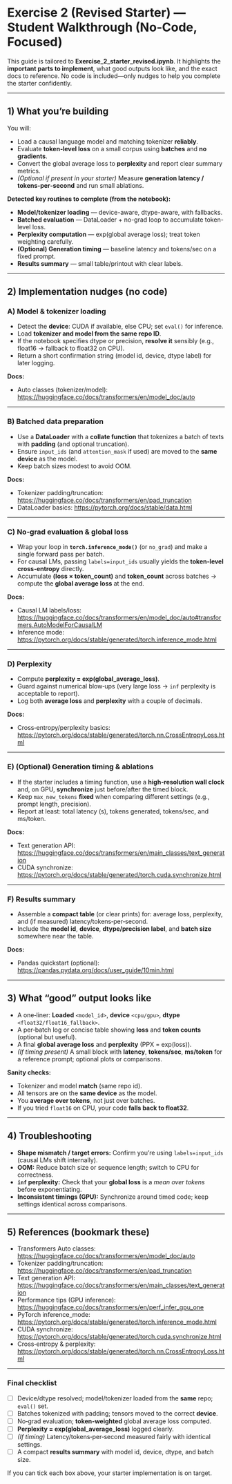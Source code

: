 # Exercise 2 (Revised Starter) — Student Walkthrough (No‑Code, Focused)

This guide is tailored to **Exercise_2_starter_revised.ipynb**. It highlights the **important parts to implement**, what good outputs look like, and the exact docs to reference. No code is included—only nudges to help you complete the starter confidently.

---

## 1) What you’re building

You will:
- Load a causal language model and matching tokenizer **reliably**.
- Evaluate **token‑level loss** on a small corpus using **batches** and **no gradients**.
- Convert the global average loss to **perplexity** and report clear summary metrics.
- *(Optional if present in your starter)* Measure **generation latency / tokens‑per‑second** and run small ablations.

**Detected key routines to complete (from the notebook):**
- **Model/tokenizer loading** — device-aware, dtype-aware, with fallbacks.
- **Batched evaluation** — DataLoader + no-grad loop to accumulate token-level loss.
- **Perplexity computation** — exp(global average loss); treat token weighting carefully.
- **(Optional) Generation timing** — baseline latency and tokens/sec on a fixed prompt.
- **Results summary** — small table/printout with clear labels.

---

## 2) Implementation nudges (no code)

### A) Model & tokenizer loading
- Detect the **device**: CUDA if available, else CPU; set `eval()` for inference.
- Load **tokenizer and model from the same repo ID**.
- If the notebook specifies dtype or precision, **resolve it** sensibly (e.g., float16 → fallback to float32 on CPU).
- Return a short confirmation string (model id, device, dtype label) for later logging.

**Docs:**
- Auto classes (tokenizer/model): https://huggingface.co/docs/transformers/en/model_doc/auto

---

### B) Batched data preparation
- Use a **DataLoader** with a **collate function** that tokenizes a batch of texts with **padding** (and optional truncation).
- Ensure `input_ids` (and `attention_mask` if used) are moved to the **same device** as the model.
- Keep batch sizes modest to avoid OOM.

**Docs:**
- Tokenizer padding/truncation: https://huggingface.co/docs/transformers/en/pad_truncation  
- DataLoader basics: https://pytorch.org/docs/stable/data.html

---

### C) No‑grad evaluation & global loss
- Wrap your loop in **`torch.inference_mode()`** (or `no_grad`) and make a single forward pass per batch.
- For causal LMs, passing `labels=input_ids` usually yields the **token‑level cross‑entropy** directly.
- Accumulate **(loss × token_count)** and **token_count** across batches → compute the **global average loss** at the end.

**Docs:**
- Causal LM labels/loss: https://huggingface.co/docs/transformers/en/model_doc/auto#transformers.AutoModelForCausalLM  
- Inference mode: https://pytorch.org/docs/stable/generated/torch.inference_mode.html

---

### D) Perplexity
- Compute **perplexity = exp(global_average_loss)**.
- Guard against numerical blow‑ups (very large loss → `inf` perplexity is acceptable to report).
- Log both **average loss** and **perplexity** with a couple of decimals.

**Docs:**
- Cross‑entropy/perplexity basics: https://pytorch.org/docs/stable/generated/torch.nn.CrossEntropyLoss.html

---

### E) (Optional) Generation timing & ablations
- If the starter includes a timing function, use a **high‑resolution wall clock** and, on GPU, **synchronize** just before/after the timed block.
- Keep `max_new_tokens` **fixed** when comparing different settings (e.g., prompt length, precision).
- Report at least: total latency (s), tokens generated, tokens/sec, and ms/token.

**Docs:**
- Text generation API: https://huggingface.co/docs/transformers/en/main_classes/text_generation  
- CUDA synchronize: https://pytorch.org/docs/stable/generated/torch.cuda.synchronize.html

---

### F) Results summary
- Assemble a **compact table** (or clear prints) for: average loss, perplexity, and (if measured) latency/tokens‑per‑second.
- Include the **model id**, **device**, **dtype/precision label**, and **batch size** somewhere near the table.

**Docs:**
- Pandas quickstart (optional): https://pandas.pydata.org/docs/user_guide/10min.html

---

## 3) What “good” output looks like

- A one‑liner: **Loaded** `<model_id>`, **device** `<cpu/gpu>`, **dtype** `<float32/float16_fallback>`.
- A per‑batch log or concise table showing **loss** and **token counts** (optional but useful).
- A final **global average loss** and **perplexity** (PPX = exp(loss)).
- *(If timing present)* A small block with **latency**, **tokens/sec**, **ms/token** for a reference prompt; optional plots or comparisons.

**Sanity checks:**
- Tokenizer and model **match** (same repo id).
- All tensors are on the **same device** as the model.
- You **average over tokens**, not just over batches.
- If you tried `float16` on CPU, your code **falls back to float32**.

---

## 4) Troubleshooting

- **Shape mismatch / target errors:** Confirm you’re using `labels=input_ids` (causal LMs shift internally).  
- **OOM:** Reduce batch size or sequence length; switch to CPU for correctness.  
- **`inf` perplexity:** Check that your **global loss** is a *mean over tokens* before exponentiating.  
- **Inconsistent timings (GPU):** Synchronize around timed code; keep settings identical across comparisons.

---

## 5) References (bookmark these)

- Transformers Auto classes: https://huggingface.co/docs/transformers/en/model_doc/auto  
- Tokenizer padding/truncation: https://huggingface.co/docs/transformers/en/pad_truncation  
- Text generation API: https://huggingface.co/docs/transformers/en/main_classes/text_generation  
- Performance tips (GPU inference): https://huggingface.co/docs/transformers/en/perf_infer_gpu_one  
- PyTorch inference_mode: https://pytorch.org/docs/stable/generated/torch.inference_mode.html  
- CUDA synchronize: https://pytorch.org/docs/stable/generated/torch.cuda.synchronize.html  
- Cross‑entropy & perplexity: https://pytorch.org/docs/stable/generated/torch.nn.CrossEntropyLoss.html

---

### Final checklist

- [ ] Device/dtype resolved; model/tokenizer loaded from the **same** repo; `eval()` set.  
- [ ] Batches tokenized with padding; tensors moved to the correct **device**.  
- [ ] No‑grad evaluation; **token‑weighted** global average loss computed.  
- [ ] **Perplexity = exp(global_average_loss)** logged clearly.  
- [ ] *(If timing)* Latency/tokens‑per‑second measured fairly with identical settings.  
- [ ] A compact **results summary** with model id, device, dtype, and batch size.

If you can tick each box above, your starter implementation is on target.
